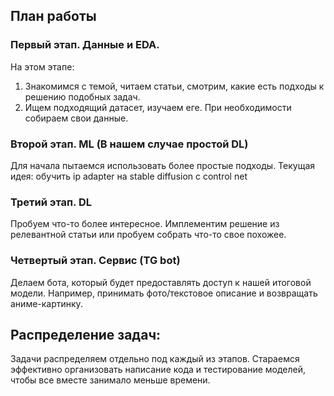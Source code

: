 ## План работы
### Первый этап. Данные и EDA.
На этом этапе:
1. Знакомимся с темой, читаем статьи, смотрим, какие есть подходы к решению подобных задач. 
2. Ищем подходящий датасет, изучаем еге. При необходимости собираем свои данные.

### Второй этап. ML (В нашем случае простой DL)

Для начала пытаемся использовать более простые подходы. Текущая идея: обучить ip adapter на stable diffusion с control net

### Третий этап. DL

Пробуем что-то более интересное. Имплементим решение из релевантной статьи или пробуем собрать что-то свое похожее.

### Четвертый этап. Сервис (TG bot)

Делаем бота, который будет предоставлять доступ к нашей итоговой модели. Например, принимать фото/текстовое описание и возвращать аниме-картинку.

## Распределение задач:

Задачи распределяем отдельно под каждый из этапов. Стараемся эффективно организовать написание кода и тестирование моделей, чтобы все вместе занимало меньше времени.
